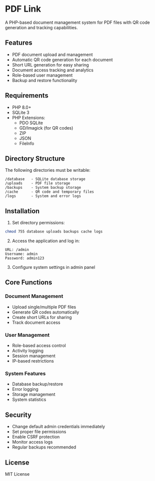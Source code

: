# PDF Link

A PHP-based document management system for PDF files with QR code generation and tracking capabilities.

## Features

- PDF document upload and management
- Automatic QR code generation for each document
- Short URL generation for easy sharing
- Document access tracking and analytics
- Role-based user management
- Backup and restore functionality

## Requirements

- PHP 8.0+
- SQLite 3
- PHP Extensions:
  - PDO SQLite
  - GD/Imagick (for QR codes)
  - ZIP
  - JSON
  - FileInfo

## Directory Structure

The following directories must be writable:
```
/database   - SQLite database storage
/uploads    - PDF file storage
/backups    - System backup storage
/cache      - QR code and temporary files
/logs       - System and error logs
```

## Installation

1. Set directory permissions:
```bash
chmod 755 database uploads backups cache logs
```

2. Access the application and log in:
```
URL: /admin
Username: admin
Password: admin123
```

3. Configure system settings in admin panel

## Core Functions

### Document Management
- Upload single/multiple PDF files
- Generate QR codes automatically
- Create short URLs for sharing
- Track document access

### User Management
- Role-based access control
- Activity logging
- Session management
- IP-based restrictions

### System Features
- Database backup/restore
- Error logging
- Storage management
- System statistics

## Security

- Change default admin credentials immediately
- Set proper file permissions
- Enable CSRF protection
- Monitor access logs
- Regular backups recommended

## License

MIT License
